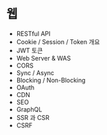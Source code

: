 # 웹
- RESTful API
- Cookie / Session / Token 개요
- JWT 토큰
- Web Server & WAS
- CORS
- Sync / Async
- Blocking / Non-Blocking
- OAuth
- CDN
- SEO
- GraphQL
- SSR 과 CSR
- CSRF
